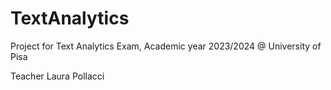 # TextAnalytics
Project for Text Analytics Exam, Academic year 2023/2024 @ University of Pisa

Teacher Laura Pollacci
